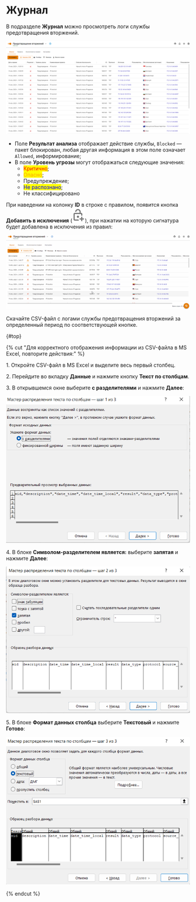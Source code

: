 # Журнал

В подразделе **Журнал** можно просмотреть логи службы предотвращения вторжений.

![](../../../../_images/log.png)

* Поле **Результат анализа** отображает действие службы, `Blocked` — пакет блокирован, любая другая информация в этом поле означает `Allowed`, информирование;
* В поле **Уровень угрозы** могут отображаться следующие значения:
  * <mark style="color:red;">Критично</mark>;
  * <mark style="color:orange;">Опасно</mark>;
  * Предупреждение;
  * <mark style="color:blue;">Не распознано</mark>;
  * Не классифицировано

При наведении на колонку **ID** в строке с правилом, появится кнопка **Добавить в исключения** (![](../../../../_images/icon-lock.png)), при нажатии на которую сигнатура будет добавлена в  исключения из правил: 

![](../../../../_images/log.gif)

Скачайте CSV-файл с логами службы предотвращения вторжений за определенный период по соответствующей кнопке. 

{#top}

{% cut "Для корректного отображения информации из CSV-файла в MS Excel, повторите действия:" %}

1\. Откройте CSV-файл в MS Excel и выделите весь первый столбец.

2\. Перейдите во вкладку **Данные** и нажмите кнопку **Текст по столбцам**. 

3\. В открывшемся окне выберите **с разделителями** и нажмите **Далее**:

![](../../../../_images/log1.png)

4\. В блоке **Символом-разделителем является:**  выберите **запятая** и нажмите **Далее**:

![](../../../../_images/log2.png)

5\. В блоке **Формат данных столбца** выберите **Текстовый** и нажмите **Готово**:

![](../../../../_images/log3.png)

{% endcut %}

